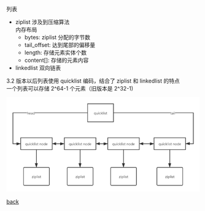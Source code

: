 列表  
- ziplist 涉及到压缩算法  
内存布局  
    - bytes: ziplist 分配的字节数
    - tail_offset: 达到尾部的偏移量  
    - length: 存储元素实体个数  
    - content[]: 存储的元素内容  
- linkedlist 双向链表

3.2 版本以后列表使用 quicklist 编码，结合了 ziplist 和 linkedlist 的特点  
一个列表可以存储 2^64-1 个元素（旧版本是 2^32-1)  

![quicklist](image/2.png)  

[back](../9.md)  